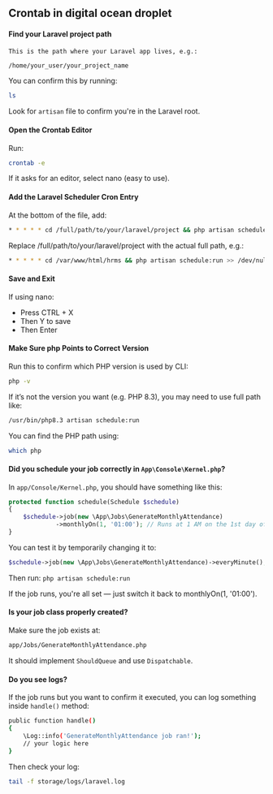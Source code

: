 
## Crontab in digital ocean droplet

#### Find your Laravel project path
    This is the path where your Laravel app lives, e.g.:

 ```bash
 /home/your_user/your_project_name
 ```

You can confirm this by running:


```bash
ls
```

Look for `artisan` file to confirm you're in the Laravel root.


#### Open the Crontab Editor

Run:

```bash
crontab -e
```
If it asks for an editor, select nano (easy to use).


#### Add the Laravel Scheduler Cron Entry

At the bottom of the file, add:

```bash
* * * * * cd /full/path/to/your/laravel/project && php artisan schedule:run >> /dev/null 2>&1
```

Replace /full/path/to/your/laravel/project with the actual full path, e.g.:

```bash
* * * * * cd /var/www/html/hrms && php artisan schedule:run >> /dev/null 2>&1

```

#### Save and Exit

If using nano:

- Press CTRL + X
- Then Y to save
- Then Enter


#### Make Sure php Points to Correct Version

Run this to confirm which PHP version is used by CLI:

```bash
php -v
```
If it’s not the version you want (e.g. PHP 8.3), you may need to use full path like:


```bash
/usr/bin/php8.3 artisan schedule:run
```


You can find the PHP path using:

```bash
which php
```


#### Did you schedule your job correctly in `App\Console\Kernel.php`?

In `app/Console/Kernel.php`, you should have something like this:

```php
protected function schedule(Schedule $schedule)
{
    $schedule->job(new \App\Jobs\GenerateMonthlyAttendance)
             ->monthlyOn(1, '01:00'); // Runs at 1 AM on the 1st day of each month
}
```
You can test it by temporarily changing it to:

```php
$schedule->job(new \App\Jobs\GenerateMonthlyAttendance)->everyMinute();
```

Then run: `php artisan schedule:run`

If the job runs, you're all set — just switch it back to monthlyOn(1, '01:00').



#### Is your job class properly created?

Make sure the job exists at:

```bash
app/Jobs/GenerateMonthlyAttendance.php
```

It should implement `ShouldQueue` and use `Dispatchable`.


#### Do you see logs?

If the job runs but you want to confirm it executed, you can log something inside `handle()` method:

```bash
public function handle()
{
    \Log::info('GenerateMonthlyAttendance job ran!');
    // your logic here
}
```


Then check your log:


```bash
tail -f storage/logs/laravel.log
```




